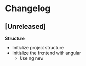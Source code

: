 # Changelog

## [Unreleased]

**Structure**

- Initialize project structure
- Initialize the frontend with angular
	- Use ng new

